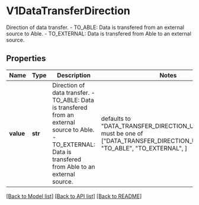 # V1DataTransferDirection

Direction of data transfer.   - TO_ABLE: Data is transfered from an external source to Able.  - TO_EXTERNAL: Data is transfered from Able to an external source.
## Properties
Name | Type | Description | Notes
------------ | ------------- | ------------- | -------------
**value** | **str** | Direction of data transfer.   - TO_ABLE: Data is transfered from an external source to Able.  - TO_EXTERNAL: Data is transfered from Able to an external source. | defaults to "DATA_TRANSFER_DIRECTION_UNSPECIFIED",  must be one of ["DATA_TRANSFER_DIRECTION_UNSPECIFIED", "TO_ABLE", "TO_EXTERNAL", ]

[[Back to Model list]](../README.md#documentation-for-models) [[Back to API list]](../README.md#documentation-for-api-endpoints) [[Back to README]](../README.md)


